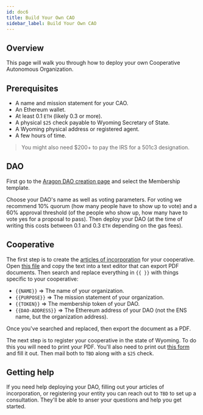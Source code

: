 ```yaml
---
id: doc6
title: Build Your Own CAO
sidebar_label: Build Your Own CAO
---
```


## Overview

This page will walk you through how to deploy your own Cooperative Autonomous Organization.

## Prerequisites

- A name and mission statement for your CAO.
- An Ethereum wallet.
- At least 0.1 `ETH` (likely 0.3 or more).
- A physical `$25` check payable to Wyoming Secretary of State.
- A Wyoming physical address or registered agent.
- A few hours of time.

> You might also need $200+ to pay the IRS for a 501c3 designation.

## DAO

First go to the [Aragon DAO creation page](https://mainnet.aragon.org/#/create) and select the Membership template.

Choose your DAO's name as well as voting parameters. For voting we recommend 10% quorum (how many people have to show up to vote) and a 60% approval threshold (of the people who show up, how many have to vote yes for a proposal to pass). Then deploy your DAO (at the time of writing this costs between 0.1 and 0.3 `ETH` depending on the gas fees).

## Cooperative

The first step is to create the [articles of incorporation](https://github.com/burrrata/crypto-comix/blob/master/juris/output.md) for your cooperative. Open [this file](https://github.com/burrrata/crypto-comix/blob/master/juris/output.md) and copy the text into a text editor that can export PDF documents. Then search and replace everything in `{{ }}` with things specific to your cooperative:

- `{{NAME}}` => The name of your organization.
- `{{PURPOSE}}` => The mission statement of your organization.
- `{{TOKEN}}` => The membership token of your DAO.
- `{{DAO-ADDRESS}}` => The Ethereum address of your DAO (not the ENS name, but the organization address).

Once you've searched and replaced, then export the document as a PDF.

The next step is to register your cooperative in the state of Wyoming. To do this you will need to print your PDF. You'll also need to print out [this form](https://sos.wyo.gov/Forms/Business/NP/NP-ArticlesIncorporation.pdf) and fill it out. Then mail both to `TBD` along with a `$25` check.

## Getting help

If you need help deploying your DAO, filling out your articles of incorporation, or registering your entity you can reach out to `TBD` to set up a consultation. They'll be able to anser your questions and help you get started.
